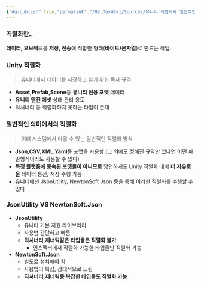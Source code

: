 ```yaml
---
{"dg-publish":true,"permalink":"/02.DevWiki/Sources/유니티 직렬화와 일반적인 의미의 직렬화의 차이/"}
---
```


### 직렬화란..
**데이터, 오브젝트**를 **저장, 전송**에 적합한 형태(**바이트/문자열**)로 만드는 작업.

### Unity 직렬화

> 유니티에서 데이터를 저장하고 읽기 위한 독자 규격

- **Asset,Prefab,Scene**등 **유니티 전용 포맷** 데이터
- **유니티 엔진 에셋** 상태 관리 용도
- 딕셔너리 등 직렬화하지 못하는 타입이 존재

### 일반적인 의미에서의 직렬화

> 여러 시스템에서 다룰 수 있는 일반적인 직렬화 방식

- **Json,CSV,XML,Yaml**등 포맷을 사용함 (그 외에도 정해진 규약만 있다면 어떤 파일형식이라도 사용할 수 있다)
- **특정 플랫폼에 종속된 포맷들이 아니므로** 당연하게도 Unity 직렬화 대비 **더 자유로운** 데이터 통신, 저장 수행 가능
- 유니티에선 JsonUtility, NewtonSoft Json 등을 통해 이러한 직렬화를 수행할 수 있다

### JsonUtility VS NewtonSoft.Json
- **JsonUtility**
    - 유니티 기본 지원 라이브러리
    - 사용법 간단하고 빠름
    - **딕셔너리,제너릭같은 타입들은 직렬화 불가**
        - 인스펙터에서 직렬화 가능한 타입들만 직렬화 가능
- **NewtonSoft.Json**
    - 별도로 설치해야 함
    - 사용법이 복잡, 상대적으로 느림
    - **딕셔너리,제너릭등 복잡한 타입들도 직렬화 가능**